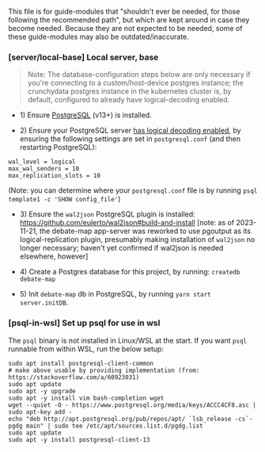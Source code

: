 This file is for guide-modules that "shouldn't ever be needed, for those following the recommended path", but which are kept around in case they become needed. Because they are not expected to be needed, some of these guide-modules may also be outdated/inaccurate.

<!----><a name="local-base"></a>
### [server/local-base] Local server, base

> Note: The database-configuration steps below are only necessary if you're connecting to a custom/host-device postgres instance; the crunchydata postgres instance in the kubernetes cluster is, by default, configured to already have logical-decoding enabled.

* 1\) Ensure [PostgreSQL](https://www.postgresql.org/) (v13+) is installed.

* 2\) Ensure your PostgreSQL server [has logical decoding enabled](https://www.graphile.org/postgraphile/live-queries/#graphilesubscriptions-lds), by ensuring the following settings are set in `postgresql.conf` (and then restarting PostgreSQL):
```
wal_level = logical
max_wal_senders = 10
max_replication_slots = 10
```
(Note: you can determine where your `postgresql.conf` file is by running `psql template1 -c 'SHOW config_file'`)

* 3\) Ensure the `wal2json` PostgreSQL plugin is installed: https://github.com/eulerto/wal2json#build-and-install [note: as of 2023-11-21, the debate-map app-server was reworked to use pgoutput as its logical-replication plugin, presumably making installation of `wal2json` no longer necessary; haven't yet confirmed if wal2json is needed elsewhere, however]

* 4\) Create a Postgres database for this project, by running: `createdb debate-map`

* 5\) Init `debate-map` db in PostgreSQL, by running `yarn start server.initDB`.

<!----><a name="psql-in-wsl"></a>
### [psql-in-wsl] Set up psql for use in wsl

The `psql` binary is not installed in Linux/WSL at the start. If you want `psql` runnable from within WSL, run the below setup:
```
sudo apt install postgresql-client-common
# make above usable by providing implementation (from: https://stackoverflow.com/a/60923031)
sudo apt update
sudo apt -y upgrade
sudo apt -y install vim bash-completion wget
wget --quiet -O - https://www.postgresql.org/media/keys/ACCC4CF8.asc | sudo apt-key add -
echo "deb http://apt.postgresql.org/pub/repos/apt/ `lsb_release -cs`-pgdg main" | sudo tee /etc/apt/sources.list.d/pgdg.list
sudo apt update
sudo apt -y install postgresql-client-13
```